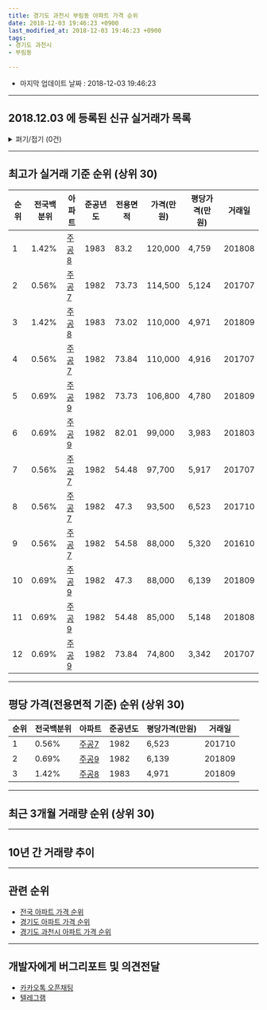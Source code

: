 ```yaml
---
title: 경기도 과천시 부림동 아파트 가격 순위
date: 2018-12-03 19:46:23 +0900
last_modified_at: 2018-12-03 19:46:23 +0900
tags:
- 경기도 과천시
- 부림동

---
```


* 마지막 업데이트 날짜 : 2018-12-03 19:46:23

---

## 2018.12.03 에 등록된 신규 실거래가 목록

<details>
<summary>펴기/접기 (0건)</summary>
<div markdown="1">

|아파트|전국백분위|준공년도|전용면적|가격(만원)|평당가격(만원)|거래일|
|---|---|---|---|---|---|---|
|없음|||||||


</div>
</details>

---

## 최고가 실거래 기준 순위 (상위 30)


|순위|전국백분위|아파트|준공년도|전용면적|가격(만원)|평당가격(만원)|거래일|
|---|---|---|---|---|---|---|---|
|1|1.42%|[주공8](https://search.naver.com/search.naver?query=%EA%B2%BD%EA%B8%B0%EB%8F%84+%EA%B3%BC%EC%B2%9C%EC%8B%9C+%EB%B6%80%EB%A6%BC%EB%8F%99+%EC%A3%BC%EA%B3%B58)|1983|83.2|120,000|4,759|201808|
|2|0.56%|[주공7](https://search.naver.com/search.naver?query=%EA%B2%BD%EA%B8%B0%EB%8F%84+%EA%B3%BC%EC%B2%9C%EC%8B%9C+%EB%B6%80%EB%A6%BC%EB%8F%99+%EC%A3%BC%EA%B3%B57)|1982|73.73|114,500|5,124|201707|
|3|1.42%|[주공8](https://search.naver.com/search.naver?query=%EA%B2%BD%EA%B8%B0%EB%8F%84+%EA%B3%BC%EC%B2%9C%EC%8B%9C+%EB%B6%80%EB%A6%BC%EB%8F%99+%EC%A3%BC%EA%B3%B58)|1983|73.02|110,000|4,971|201809|
|4|0.56%|[주공7](https://search.naver.com/search.naver?query=%EA%B2%BD%EA%B8%B0%EB%8F%84+%EA%B3%BC%EC%B2%9C%EC%8B%9C+%EB%B6%80%EB%A6%BC%EB%8F%99+%EC%A3%BC%EA%B3%B57)|1982|73.84|110,000|4,916|201707|
|5|0.69%|[주공9](https://search.naver.com/search.naver?query=%EA%B2%BD%EA%B8%B0%EB%8F%84+%EA%B3%BC%EC%B2%9C%EC%8B%9C+%EB%B6%80%EB%A6%BC%EB%8F%99+%EC%A3%BC%EA%B3%B59)|1982|73.73|106,800|4,780|201809|
|6|0.69%|[주공9](https://search.naver.com/search.naver?query=%EA%B2%BD%EA%B8%B0%EB%8F%84+%EA%B3%BC%EC%B2%9C%EC%8B%9C+%EB%B6%80%EB%A6%BC%EB%8F%99+%EC%A3%BC%EA%B3%B59)|1982|82.01|99,000|3,983|201803|
|7|0.56%|[주공7](https://search.naver.com/search.naver?query=%EA%B2%BD%EA%B8%B0%EB%8F%84+%EA%B3%BC%EC%B2%9C%EC%8B%9C+%EB%B6%80%EB%A6%BC%EB%8F%99+%EC%A3%BC%EA%B3%B57)|1982|54.48|97,700|5,917|201707|
|8|0.56%|[주공7](https://search.naver.com/search.naver?query=%EA%B2%BD%EA%B8%B0%EB%8F%84+%EA%B3%BC%EC%B2%9C%EC%8B%9C+%EB%B6%80%EB%A6%BC%EB%8F%99+%EC%A3%BC%EA%B3%B57)|1982|47.3|93,500|6,523|201710|
|9|0.56%|[주공7](https://search.naver.com/search.naver?query=%EA%B2%BD%EA%B8%B0%EB%8F%84+%EA%B3%BC%EC%B2%9C%EC%8B%9C+%EB%B6%80%EB%A6%BC%EB%8F%99+%EC%A3%BC%EA%B3%B57)|1982|54.58|88,000|5,320|201610|
|10|0.69%|[주공9](https://search.naver.com/search.naver?query=%EA%B2%BD%EA%B8%B0%EB%8F%84+%EA%B3%BC%EC%B2%9C%EC%8B%9C+%EB%B6%80%EB%A6%BC%EB%8F%99+%EC%A3%BC%EA%B3%B59)|1982|47.3|88,000|6,139|201809|
|11|0.69%|[주공9](https://search.naver.com/search.naver?query=%EA%B2%BD%EA%B8%B0%EB%8F%84+%EA%B3%BC%EC%B2%9C%EC%8B%9C+%EB%B6%80%EB%A6%BC%EB%8F%99+%EC%A3%BC%EA%B3%B59)|1982|54.48|85,000|5,148|201808|
|12|0.69%|[주공9](https://search.naver.com/search.naver?query=%EA%B2%BD%EA%B8%B0%EB%8F%84+%EA%B3%BC%EC%B2%9C%EC%8B%9C+%EB%B6%80%EB%A6%BC%EB%8F%99+%EC%A3%BC%EA%B3%B59)|1982|73.84|74,800|3,342|201707|


---

## 평당 가격(전용면적 기준) 순위 (상위 30)


|순위|전국백분위|아파트|준공년도|평당가격(만원)|거래일|
|---|---|---|---|---|---|
|1|0.56%|[주공7](https://search.naver.com/search.naver?query=%EA%B2%BD%EA%B8%B0%EB%8F%84+%EA%B3%BC%EC%B2%9C%EC%8B%9C+%EB%B6%80%EB%A6%BC%EB%8F%99+%EC%A3%BC%EA%B3%B57)|1982|6,523|201710|
|2|0.69%|[주공9](https://search.naver.com/search.naver?query=%EA%B2%BD%EA%B8%B0%EB%8F%84+%EA%B3%BC%EC%B2%9C%EC%8B%9C+%EB%B6%80%EB%A6%BC%EB%8F%99+%EC%A3%BC%EA%B3%B59)|1982|6,139|201809|
|3|1.42%|[주공8](https://search.naver.com/search.naver?query=%EA%B2%BD%EA%B8%B0%EB%8F%84+%EA%B3%BC%EC%B2%9C%EC%8B%9C+%EB%B6%80%EB%A6%BC%EB%8F%99+%EC%A3%BC%EA%B3%B58)|1983|4,971|201809|


---

## 최근 3개월 거래량 순위 (상위 30)


<div style="width:100%;">
    <canvas id="deal_count_ranking" height="250"></canvas>
</div>


<script>
new Chart(document.getElementById("deal_count_ranking"), {
    type: 'horizontalBar',
    data: {
        labels: ['주공8', '주공9'],
        datasets: [{
            label: '실거래 수',
            data: [1, 1],
            borderColor: "rgba(255, 0, 128, 1)",
            backgroundColor: "rgba(255, 0, 128, 0.5)",
            fill: false,
        }]
    },
    options: {
        responsive: true,
        title: {
            display: true,
            text: '최근 3개월 거래량 순위'
        },
        tooltips: {
            mode: 'index',
            intersect: false,
            callbacks: {
                title: function(tooltipItems, data) {
                    return "실거래 수:";
                },
                label: function(tooltipItem, data) {
                    return data.labels[tooltipItem.index] + ": " + tooltipItem.xLabel;
                }
            }
        },
        hover: {
            mode: 'nearest',
            intersect: true
        },
        scales: {
            xAxes: [{
                display: true,
                scaleLabel: {
                    display: true,
                    labelString: '실거래 수'
                },
                ticks: {
                    suggestedMin: 0,
                }
            }],
            yAxes: [{
                display: true,
                ticks: {
                    autoSkip: false,
                    callback: function(value, index, values) {
                        if (value.length > 15)
                            return value.substr(0, 13) + "...";
                        else
                            return value;
                    }
                },
                scaleLabel: {
                    display: false,
                }
            }]
        }
    }
});

</script>


---

## 10년 간 거래량 추이


<div style="width:100%;">
    <canvas id="deal_progress" height="250"></canvas>
</div>

<script>
new Chart(document.getElementById("deal_progress"), {
    type: 'line',
    data: {
        labels: ['200812','200901','200902','200903','200904','200905','200906','200907','200908','200909','200910','200911','200912','201001','201002','201003','201004','201005','201006','201007','201008','201009','201010','201011','201012','201101','201102','201103','201104','201105','201106','201107','201108','201109','201110','201111','201112','201201','201202','201203','201204','201205','201206','201207','201208','201209','201210','201211','201212','201301','201302','201303','201304','201305','201306','201307','201308','201309','201310','201311','201312','201401','201402','201403','201404','201405','201406','201407','201408','201409','201410','201411','201412','201501','201502','201503','201504','201505','201506','201507','201508','201509','201510','201511','201512','201601','201602','201603','201604','201605','201606','201607','201608','201609','201610','201611','201612','201701','201702','201703','201704','201705','201706','201707','201708','201709','201710','201711','201712','201801','201802','201803','201804','201805','201806','201807','201808','201809','201810','201811','201812'],
        datasets: [{
            label: '실거래 수',
            pointRadius: 1,
            data: [3, 16, 19, 20, 17, 11, 22, 10, 16, 13, 3, 3, 5, 12, 3, 2, 5, 3, 6, 3, 2, 4, 3, 11, 11, 14, 2, 2, 2, 2, 6, 6, 6, 6, 4, 5, 6, 3, 5, 6, 6, 4, 7, 1, 4, 6, 7, 11, 8, 5, 8, 14, 9, 5, 2, 3, 5, 6, 12, 5, 10, 12, 14, 12, 5, 7, 4, 10, 15, 10, 6, 9, 8, 12, 16, 13, 12, 15, 17, 18, 11, 23, 22, 10, 4, 6, 7, 30, 38, 23, 10, 10, 15, 12, 12, 4, 6, 10, 10, 15, 26, 26, 23, 25, 4, 12, 7, 14, 15, 22, 7, 12, 5, 4, 6, 20, 12, 6, 0, 2, 0],
            borderColor: "rgba(255, 201, 14, 1)",
            backgroundColor: "rgba(255, 201, 14, 0.5)",
            fill: true,
        }]
    },
    options: {
        responsive: true,
        title: {
            display: true,
            text: '10년간 거래량 추이'
        },
        tooltips: {
            mode: 'index',
            intersect: false,
        },
        hover: {
            mode: 'nearest',
            intersect: true
        },
        scales: {
            xAxes: [{
                display: true,
                scaleLabel: {
                    display: true,
                    labelString: '년/월'
                }
            }],
            yAxes: [{
                display: true,
                ticks: {
                    suggestedMin: 0,
                },
                scaleLabel: {
                    display: true,
                    labelString: '실거래 수'
                }
            }]
        }
    }
});

</script>


---

## 관련 순위

- [전국 아파트 가격 순위](https://inasie.github.io/apt-ranking/전국)
- [경기도 아파트 가격 순위](https://inasie.github.io/apt-ranking/경기도)
- [경기도 과천시 아파트 가격 순위](https://inasie.github.io/apt-ranking/경기도-과천시)


---

## 개발자에게 버그리포트 및 의견전달

- [카카오톡 오픈채팅](https://open.kakao.com/o/gLJUAP4)
- [텔레그램](https://t.me/inasie)

